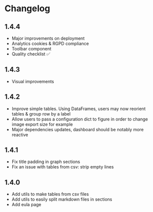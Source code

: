 # Changelog

## 1.4.4

- Major improvements on deployment
- Analytics cookies & RGPD compliance
- Toolbar component
- Quality checklist :white_check_mark:

## 1.4.3
- Visual improvements

## 1.4.2

- Improve simple tables. Using DataFrames, users may now reorient tables & group row by a label
- Allow users to pass a configuration dict to figure in order to change image export size for example
- Major dependencies updates, dashboard should be notably more reactive

## 1.4.1

- Fix title padding in graph sections
- Fix an issue with tables from csv: strip empty lines

## 1.4.0

- Add utils to make tables from csv files
- Add utils to easily split markdown files in sections
- Add eula page

